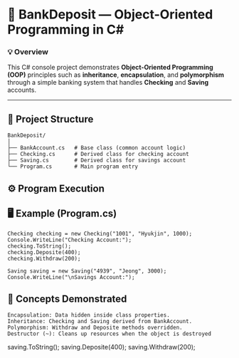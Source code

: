 # 🏦 BankDeposit — Object-Oriented Programming in C#

### 💡 Overview
This C# console project demonstrates **Object-Oriented Programming (OOP)** principles such as **inheritance**, **encapsulation**, and **polymorphism** through a simple banking system that handles **Checking** and **Saving** accounts.

---

## 🧱 Project Structure
```
BankDeposit/
│
├── BankAccount.cs   # Base class (common account logic)
├── Checking.cs      # Derived class for checking account
├── Saving.cs        # Derived class for savings account
└── Program.cs       # Main program entry
```


## ⚙️ Program Execution
## 🖥️ Example (Program.cs)
```
Checking checking = new Checking("1001", "Hyukjin", 1000);
Console.WriteLine("Checking Account:");
checking.ToString();
checking.Deposite(400);
checking.Withdraw(200);

Saving saving = new Saving("4939", "Jeong", 3000);
Console.WriteLine("\nSavings Account:");
```
## 🧠 Concepts Demonstrated
```
Encapsulation: Data hidden inside class properties.
Inheritance: Checking and Saving derived from BankAccount.
Polymorphism: Withdraw and Deposite methods overridden.
Destructor (~): Cleans up resources when the object is destroyed
```
saving.ToString();
saving.Deposite(400);
saving.Withdraw(200);
